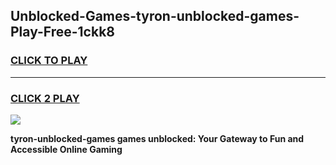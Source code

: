 
## Unblocked-Games-tyron-unblocked-games-Play-Free-1ckk8
<h3>
<a href="https://premium76.site?title=tyron-unblocked-games&ref=10A">CLICK TO PLAY</a></h3>
<hr>

<h3>
<a href="https://premium76.site?title=tyron-unblocked-games&ref=10A">CLICK 2 PLAY</a>
  
</h3>

<a href="https://premium76.site?title=tyron-unblocked-games&ref=10A"><img src="https://clearcache.store/games.png"></a>


**tyron-unblocked-games games unblocked: Your Gateway to Fun and Accessible Online Gaming**
